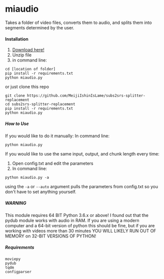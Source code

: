 # miaudio
Takes a folder of video files, converts them to audio, and splits them into segments determined by the user.

#### Installation

1. <a href="https://drive.google.com/file/d/1GQde0-h44bwVwa9c16wpJp1STZ1el_CM/view?usp=sharing">Download here!</a>
2. Unzip file
3. in command line:
```
cd [location of folder]
pip install -r requirements.txt
python miaudio.py
```

or just clone this repo
```
git clone https://github.com/MeijiIshinIsLame/subs2srs-splitter-replacement
cd subs2srs-splitter-replacement
pip install -r requirements.txt
python miaudio.py
```
##### How to Use

If you would like to do it manually:
In command line:
```
python miaudio.py
```

If you would like to use the same input, output, and chunk length every time:
1. Open config.txt and edit the parameters
2. In command line:
```
python miaudio.py -a
```
using the ```-a``` or ```--auto``` argument pulls the parameters from config.txt so you don't have to set anything yourself.


##### WARNING

This module requires 64 BIT Python 3.6.x or above!
I found out that the pydub module works with audio in RAM. If you are using a modern computer and a 64-bit version of python this should be fine, but if you are working with videos more than 30 minutes YOU WILL LIKELY RUN OUT OF MEMORY on 32-BIT VERSIONS OF PYTHON!

##### Requirements
```
moviepy
pydub
tqdm
configparser
```
